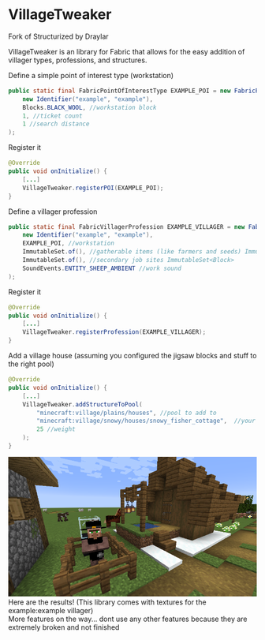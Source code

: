 # VillageTweaker
Fork of Structurized by Draylar

VillageTweaker is an library for Fabric that allows for the easy addition of villager types, professions, and structures.

Define a simple point of interest type (workstation)
```java
public static final FabricPointOfInterestType EXAMPLE_POI = new FabricPointOfInterestType(
    new Identifier("example", "example"),
    Blocks.BLACK_WOOL, //workstation block
    1, //ticket count
    1 //search distance
);
```
Register it
```java
@Override
public void onInitialize() {
    [...]
    VillageTweaker.registerPOI(EXAMPLE_POI);
}
```
Define a villager profession
```java
public static final FabricVillagerProfession EXAMPLE_VILLAGER = new FabricVillagerProfession(
    new Identifier("example", "example"),
    EXAMPLE_POI, //workstation
    ImmutableSet.of(), //gatherable items (like farmers and seeds) ImmutableSet<Item>
    ImmutableSet.of(), //secondary job sites ImmutableSet<Block>
    SoundEvents.ENTITY_SHEEP_AMBIENT //work sound
);
```
Register it
```java
@Override
public void onInitialize() {
    [...]
    VillageTweaker.registerProfession(EXAMPLE_VILLAGER);
}
```
Add a village house (assuming you configured the jigsaw blocks and stuff to the right pool)
```java
@Override
public void onInitialize() {
    [...]
    VillageTweaker.addStructureToPool(
        "minecraft:village/plains/houses", //pool to add to
        "minecraft:village/snowy/houses/snowy_fisher_cottage",  //your structure
        25 //weight
    );
}
```
![Results](https://github.com/FoundationGames/MinecraftUtilsDownloads/raw/master/villagetweaker/showcase.png)<br>
Here are the results! (This library comes with textures for the example:example villager)<br>
More features on the way... dont use any other features because they are extremely broken and not finished

